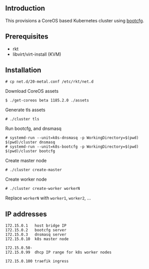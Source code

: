 ## Introduction

This provisions a CoreOS based Kubernetes cluster using [bootcfg](https://github.com/coreos/coreos-baremetal/blob/master/Documentation/bootcfg.md).

## Prerequisites 

- rkt
- libvirt/virt-install (KVM)

## Installation

```
# cp net.d/20-metal.conf /etc/rkt/net.d
```

Download CoreOS assets

```
$ ./get-coreos beta 1185.2.0 ./assets
```

Generate tls assets

```
# ./cluster tls
```

Run bootcfg, and dnsmasq

```
# systemd-run --unit=k8s-dnsmasq -p WorkingDirectory=$(pwd) $(pwd)/cluster dnsmasq
# systemd-run --unit=k8s-bootcfg -p WorkingDirectory=$(pwd) $(pwd)/cluster bootcfg
```

Create master node

```
# ./cluster create-master
```

Create worker node

```
# ./cluster create-worker workerN
```

Replace `workerN` with `worker1`, `worker2`, ...

## IP addresses

```
172.15.0.1   host bridge IP
172.15.0.2   bootcfg server
172.15.0.3   dnsmasq server
172.15.0.10  k8s master node

172.15.0.50-
172.15.0.99  dhcp IP range for k8s worker nodes

172.15.0.100 traefik ingress
```
